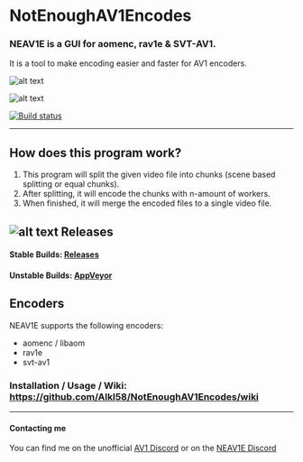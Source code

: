 # NotEnoughAV1Encodes

### NEAV1E is a GUI for aomenc, rav1e & SVT-AV1. 

It is a tool to make encoding easier and faster for AV1 encoders.

![alt text](https://i.imgur.com/BqYWv24.png "Darkmode")

![alt text](https://i.imgur.com/WzRUdvu.png "Lightmode")

[![Build status](https://ci.appveyor.com/api/projects/status/f3wd2kr5i8eofj88/branch/master?svg=true)](https://ci.appveyor.com/project/Alkl/notenoughav1encodes/branch/master)

---

## How does this program work?
1. This program will split the given video file into chunks (scene based splitting or equal chunks).
2. After splitting, it will encode the chunks with n-amount of workers. 
3. When finished, it will merge the encoded files to a single video file.


## ![alt text](https://i.imgur.com/Ql4lP4E.png) Releases

#### Stable Builds: [Releases](https://github.com/Alkl58/NotEnoughAV1Encodes/releases)

#### Unstable Builds: [AppVeyor](https://ci.appveyor.com/project/Alkl/notenoughav1encodes/branch/master/artifacts)

## Encoders

NEAV1E supports the following encoders:

- aomenc / libaom
- rav1e
- svt-av1

### Installation / Usage / Wiki: https://github.com/Alkl58/NotEnoughAV1Encodes/wiki

---

#### Contacting me
You can find me on the unofficial [AV1 Discord](https://discord.gg/HSBxne3) or on the [NEAV1E Discord](https://discord.gg/yG27ArHBFe)
